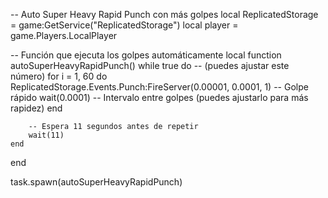 -- Auto Super Heavy Rapid Punch con más golpes
local ReplicatedStorage = game:GetService("ReplicatedStorage")
local player = game.Players.LocalPlayer

-- Función que ejecuta los golpes automáticamente
local function autoSuperHeavyRapidPunch()
    while true do
        --   (puedes ajustar este número)
        for i = 1, 60 do
            ReplicatedStorage.Events.Punch:FireServer(0.00001, 0.0001, 1) -- Golpe rápido
            wait(0.0001) -- Intervalo entre golpes (puedes ajustarlo para más rapidez)
        end

        -- Espera 11 segundos antes de repetir
        wait(11)
    end
end


task.spawn(autoSuperHeavyRapidPunch)

